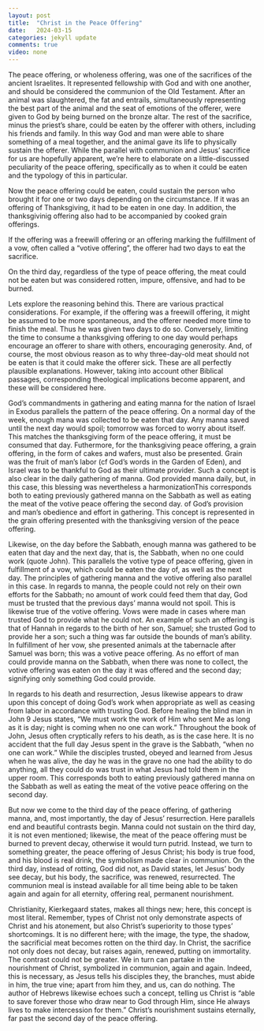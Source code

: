 ```yaml
---
layout: post
title:  "Christ in the Peace Offering"
date:   2024-03-15
categories: jekyll update
comments: true
video: none
---
```

The peace offering, or wholeness offering, was one of the sacrifices of the ancient Israelites. It represented fellowship with God and with one another, and should be considered the communion of the Old Testament. After an animal was slaughtered, the fat and entrails, simultaneously representing the best part of the animal and the seat of emotions of the offerer, were given to God by being burned on the bronze altar. The rest of the sacrifice, minus the priest’s share, could be eaten by the offerer with others, including his friends and family. In this way God and man were able to share something of a meal together, and the animal gave its life to physically sustain the offerer. While the parallel with communion and Jesus’ sacrifice for us are hopefully apparent, we’re here to elaborate on a little-discussed peculiarity of the peace offering, specifically as to when it could be eaten and the typology of this in particular. 

Now the peace offering could be eaten, could sustain the person who brought it for one or two days depending on the circumstance. If it was an offering of Thanksgiving, it had to be eaten in one day. In addition, the thanksgivinig offering also had to be accompanied by cooked grain offerings. 

If the offering was a freewill offering or an offering marking the fulfillment of a vow, often called a “votive offering”, the offerer had two days to eat the sacrifice.

On the third day, regardless of the type of peace offering, the meat could not be eaten but was considered rotten, impure, offensive, and had to be burned.  

Lets explore the reasoning behind this. There are various practical considerations. For example, if the offering was a freewill offering, it might be assumed to be more spontaneous, and the offerer needed more time  to finish the meal. Thus he was given two days to do so. Conversely, limiting the time to consume a thanksgiving offering to one day would perhaps encourage an offerer to share with others, encouraging generosity. And, of course, the most obvious reason as to why three-day-old meat should not be eaten is that it could make the offerer sick. These are all perfectly plausible explanations. However, taking into account other Biblical passages, corresponding theological implications become apparent, and these will be considered here.  

God’s commandments in gathering and eating manna for the nation of Israel in Exodus parallels the pattern of the peace offering.  On a normal day of the week, enough mana was collected to be eaten that day. Any manna saved until the next day would spoil; tomorrow was forced to worry about itself. This matches the thanksgiving form of the peace offering, it must be consumed that day. Futhermore, for the thanksgiving peace offering, a grain offering, in the form of cakes and wafers, must also be presented. Grain was the fruit of man’s labor (cf God’s words in the Garden of Eden), and Israel was to be thankful to God as their ultimate provider. Such a concept is also clear in the daily gathering of manna. God provided manna daily, but, in this case, this blessing was nevertheless a harmonizationThis corresponds both to eating previously gathered manna on the Sabbath as well as eating the meat of the votive peace offering the second day. of God’s provision and man’s obedience and effort in gathering. This concept is represented in the grain offering presented with the thanksgiving version of the peace offering. 

Likewise, on the day before the Sabbath, enough manna was gathered to be eaten that day and the next day, that is, the Sabbath, when no one could work (quote John). This parallels the votive type of peace offering, given in fulfillment of a vow, which could be eaten the day of, as well as the next day. The principles of gathering manna and the votive offering also parallel in this case. In regards to manna, the people could not rely on their own efforts for the Sabbath; no amount of work could feed them that day, God must be trusted that the previous days’ manna would not spoil. This is likewise true of the votive offering. Vows were made in cases where man trusted God to provide what he could not. An example of such an offering is that of Hannah in regards to the birth of her son, Samuel; she trusted God to provide her a son; such a thing was far outside the bounds of man’s ability. In fulfillment of her vow, she presented animals at the tabernacle after Samuel was born; this was a votive peace offering. As no effort of man could provide manna on the Sabbath, when there was none to collect, the votive offering was eaten on the day it was offered and the second day; signifying only something God could provide.   

In regards to his death and resurrection, Jesus likewise appears to draw upon this concept of doing God’s work when appropriate as well as ceasing from labor in accordance with trusting God. Before healing the blind man in John 9 Jesus states, “We must work the work of Him who sent Me as long as it is day; night is coming when no one can work.” Throughout the book of John, Jesus often cryptically refers to his death, as is the case here.  It is no accident that the full day Jesus spent in the grave is the Sabbath, “when no one can work.” While the disciples trusted, obeyed and learned from Jesus when he was alive, the day he was in the grave no one had the ability to do anything, all they could do was trust in what Jesus had told them in the upper room. This corresponds both to eating previously gathered manna on the Sabbath as well as eating the meat of the votive peace offering on the second day.  

But now we come to the third day of the peace offering, of gathering manna, and, most importantly, the day of Jesus’ resurrection. Here parallels end and beautiful contrasts begin. Manna could not sustain on the third day, it is not even mentioned; likewise, the meat of the peace offering must be burned to prevent decay, otherwise it would turn putrid. Instead, we turn to something greater, the peace offering of Jesus Christ; his body is true food, and his blood is real drink, the symbolism made clear in communion. On the third day, instead of rotting, God did not, as David states, let Jesus’ body see decay, but his body, the sacrifice, was renewed, resurrected. The communion meal is instead available for all time being able to be taken again and again for all eternity, offering real, permanent nourishment. 

Christianity, Kierkegaard states, makes all things new; here, this concept is most literal. Remember, types of Christ not only demonstrate aspects of Christ and his atonement, but also Christ’s superiority to those types’ shortcomings.  It is no different here; with the image, the type, the shadow, the sacrificial meat becomes rotten on the third day. In Christ, the sacrifice not only does not decay, but raises again, renewed, putting on immortality. The contrast could not be greater.  We in turn can partake in the nourishment of Christ, symbolized in communion, again and again. Indeed, this is necessary, as Jesus tells his disciples they, the branches, must abide in him, the true vine; apart from him they, and us, can do nothing. The author of Hebrews likewise echoes such a concept, telling us Christ is “able to save forever those who draw near to God through Him, since He always lives to make intercession for them.” Christ’s nourishment sustains eternally, far past the second day of the peace offering. 
